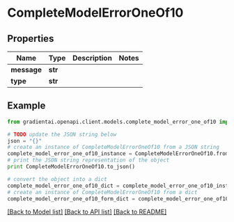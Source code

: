 # CompleteModelErrorOneOf10


## Properties
Name | Type | Description | Notes
------------ | ------------- | ------------- | -------------
**message** | **str** |  | 
**type** | **str** |  | 

## Example

```python
from gradientai.openapi.client.models.complete_model_error_one_of10 import CompleteModelErrorOneOf10

# TODO update the JSON string below
json = "{}"
# create an instance of CompleteModelErrorOneOf10 from a JSON string
complete_model_error_one_of10_instance = CompleteModelErrorOneOf10.from_json(json)
# print the JSON string representation of the object
print CompleteModelErrorOneOf10.to_json()

# convert the object into a dict
complete_model_error_one_of10_dict = complete_model_error_one_of10_instance.to_dict()
# create an instance of CompleteModelErrorOneOf10 from a dict
complete_model_error_one_of10_form_dict = complete_model_error_one_of10.from_dict(complete_model_error_one_of10_dict)
```
[[Back to Model list]](../README.md#documentation-for-models) [[Back to API list]](../README.md#documentation-for-api-endpoints) [[Back to README]](../README.md)


